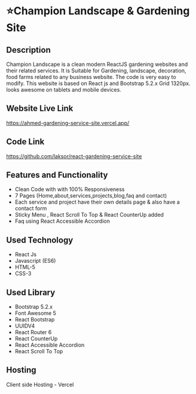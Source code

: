 # ⭐Champion Landscape & Gardening Site

<h2>Description</h2>
<p>Champion Landscape is a clean modern ReactJS gardening websites and their related services. It is Suitable for Gardening, landscape, decoration, food farms related to any business website. The code is very easy to modify. This website is based on React js and Bootstrap 5.2.x Grid 1320px. looks awesome on tablets and mobile devices.</p>

<h2>Website Live Link</h2><a href="https://ahmed-gardening-service-site.vercel.app/" rel="nofollow">https://ahmed-gardening-service-site.vercel.app/</a>

<h2>Code Link</h2><a href="https://github.com/laksor/react-gardening-service-site" rel="nofollow">https://github.com/laksor/react-gardening-service-site</a>

<h2>Features and Functionality</h2>

<ul> 
  <li> Clean Code with with 100% Responsiveness </li>
  <li> 7 Pages (Home,about,services,projects,blog,faq and contact) </li>
  <li> Each service and project have their own details page & also have a contact form </li>
  <li> Sticky Menu , React Scroll To Top & React CounterUp added </li>
  <li>Faq using React Accessible Accordion</li>
</ul>

<h2>Used Technology</h2>

<ul> 
  <li>React Js</li>
  <li>Javascript (ES6)</li>
  <li>HTML-5</li>
  <li>CSS-3</li>
</ul>

<h2>Used Library</h2>

<ul> 
  <li>Bootstrap 5.2.x</li>
  <li>Font Awesome 5 </li>
  <li>React Bootstrap</li>
  <li>UUIDV4</li>
  <li>React Router 6</li>
  <li>React CounterUp</li>
  <li>React Accessible Accordion</li>
  <li>React Scroll To Top</li>

</ul>

<h2>Hosting</h2>

<p>Client side Hosting - Vercel</p>



